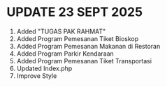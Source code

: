 # UPDATE 23 SEPT 2025
1. Added "TUGAS PAK RAHMAT"
2. Added Program Pemesanan Tiket Bioskop
3. Added Program Pemesanan Makanan di Restoran
4. Added Program Parkir Kendaraan
5. Added Program Pemesanan Tiket Transportasi
6. Updated Index.php
7. Improve Style
